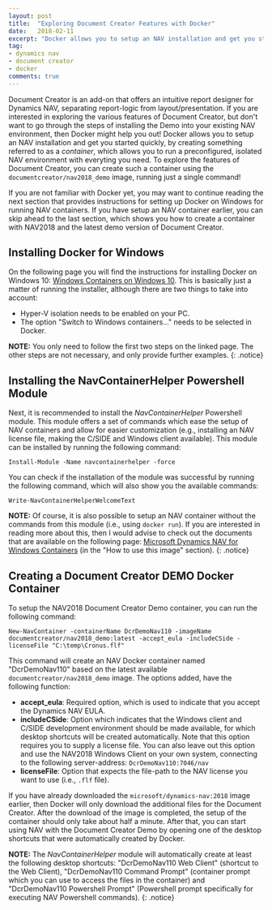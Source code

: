 ```yaml
---
layout: post
title:  "Exploring Document Creator Features with Docker"
date:   2018-02-11
excerpt: "Docker allows you to setup an NAV installation and get you started quickly, by creating something referred to as a container... To explore the features of Document Creator, you can create such a container using the `documentcreator/nav2018_demo` image, running just a single command!"
tag:
- dynamics nav
- document creator
- docker
comments: true
---
```


Document Creator is an add-on that offers an intuitive report designer for Dynamics NAV, separating report-logic from layout/presentation. If you are interested in exploring the various features of Document Creator, but don't want to go through the steps of installing the Demo into your existing NAV environment, then Docker might help you out!
Docker allows you to setup an NAV installation and get you started quickly, by creating something referred to as a *container*, which allows you to run a preconfigured, isolated NAV environment with everyting you need.
To explore the features of Document Creator, you can create such a container using the `documentcreator/nav2018_demo` image, running just a single command!

If you are not familiar with Docker yet, you may want to continue reading the next section that provides instructions for setting up Docker on Windows for running NAV containers.
If you have setup an NAV container earlier, you can skip ahead to the last section, which shows you how to create a container with NAV2018 and the latest demo version of Document Creator.

## Installing Docker for Windows

On the following page you will find the instructions for installing Docker on Windows 10: [Windows Containers on Windows 10](https://docs.microsoft.com/en-us/virtualization/windowscontainers/quick-start/quick-start-windows-10).
This is basically just a matter of running the installer, although there are two things to take into account:
* Hyper-V isolation needs to be enabled on your PC.
* The option "Switch to Windows containers..." needs to be selected in Docker.

**NOTE:** You only need to follow the first two steps on the linked page. The other steps are not necessary, and only provide further examples.
{: .notice}

## Installing the NavContainerHelper Powershell Module

Next, it is recommended to install the *NavContainerHelper* Powershell module. This module offers a set of commands which ease the setup of NAV containers and allow for easier customization (e.g., installing an NAV license file, making the C/SIDE and Windows client available).
This module can be installed by running the following command:

```Install-Module -Name navcontainerhelper -force```

You can check if the installation of the module was successful by running the following command, which will also show you the available commands:

```Write-NavContainerHelperWelcomeText```

**NOTE:** Of course, it is also possible to setup an NAV container without the commands from this module (i.e., using `docker run`). If you are interested in reading more about this, then I would advise to check out the documents that are available on the following page: [Microsoft Dynamics NAV for Windows Containers](https://hub.docker.com/r/microsoft/dynamics-nav/) (in the "How to use this image" section).
{: .notice}

## Creating a Document Creator DEMO Docker Container

To setup the NAV2018 Document Creator Demo container, you can run the following command:

```New-NavContainer -containerName DcrDemoNav110 -imageName documentcreator/nav2018_demo:latest -accept_eula -includeCSide -licenseFile "C:\temp\Cronus.flf"```

This command will create an NAV Docker container named "DcrDemoNav110" based on the latest available `documentcreator/nav2018_demo` image.
The options added, have the following function:
* **accept_eula**: Required option, which is used to indicate that you accept the Dynamics NAV EULA.
* **includeCSide**: Option which indicates that the Windows client and C/SIDE development environment should be made available, for which desktop shortcuts will be created automatically. Note that this option requires you to supply a license file. You can also leave out this option and use the NAV2018 Windows Client on your own system, connecting to the following server-address: `DcrDemoNav110:7046/nav`
* **licenseFile**: Option that expects the file-path to the NAV license you want to use (i.e., `.flf` file).

If you have already downloaded the `microsoft/dynamics-nav:2018` image earlier, then Docker will only download the additional files for the Document Creator.
After the download of the image is completed, the setup of the container should only take about half a minute. After that, you can start using NAV with the Document Creator Demo by opening one of the desktop shortcuts that were automatically created by Docker.

**NOTE:** The *NavContainerHelper* module will automatically create at least the following desktop shortcuts: "DcrDemoNav110 Web Client" (shortcut to the Web Client), "DcrDemoNav110 Command Prompt" (container prompt which you can use to access the files in the container) and "DcrDemoNav110 Powershell Prompt" (Powershell prompt specifically for executing NAV Powershell commands).
{: .notice}
